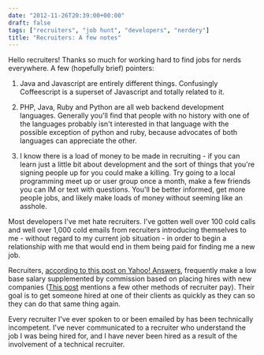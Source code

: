 ```yaml
---
date: "2012-11-26T20:39:00+00:00"
draft: false
tags: ["recruiters", "job hunt", "developers", "nerdery"]
title: "Recruiters: A few notes"
---
```

Hello recruiters! Thanks so much for working hard to find jobs for nerds everywhere. A few (hopefully brief) pointers:

1. Java and Javascript are entirely different things. Confusingly Coffeescript is a superset of Javascript and totally related to it.

2. PHP, Java, Ruby and Python are all web backend development languages. Generally you'll find that people with no history with one of the languages probably isn't interested in that language with the possible exception of python and ruby, because advocates of both languages can appreciate the other.

3. I know there is a load of money to be made in recruiting - if you can learn just a little bit about development and the sort of things that you're signing people up for you could make a killing. Try going to a local programming meet up or user group once a month, make a few friends you can IM or text with questions. You'll be better informed, get more people jobs, and likely make loads of money without seeming like an asshole.



Most developers I've met hate recruiters. I've gotten well over 100 cold calls and well over 1,000 cold emails from recruiters introducing themselves to me - without regard to my current job situation - in order to begin a relationship with me that would end in them being paid for finding me a new job.

Recruiters, [according to this post on Yahoo! Answers](http://answers.yahoo.com/question/index?qid=20070510064646AA3ubzW), frequently make a low base salary supplemented by commission based on placing hires with new companies ([This post](http://teksystemsseattle.wordpress.com/2009/06/02/through-the-eyes-of-an-it-recruiter-how-do-recruiters-get-paid/) mentions a few other methods of recruiter pay). Their goal is to get someone hired at one of their clients as quickly as they can so they can do that same thing again.

Every recruiter I've ever spoken to or been emailed by has been technically incompetent. I've never communicated to a recruiter who understand the job I was being hired for, and I have never been hired as a result of the involvement of a technical recruiter.
